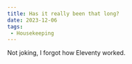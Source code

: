 ```yaml
---
title: Has it really been that long?
date: 2023-12-06
tags:
 - Housekeeping
---
```


Not joking, I forgot how Eleventy worked.